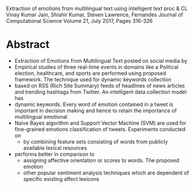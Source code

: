 Extraction of emotions from multilingual text using intelligent text proc & CL
Vinay  Kumar Jain, Shishir Kumar, Steven  Lawrence, Fernandes
Journal of Computational Science Volume 21, July 2017, Pages 316-326

# Abstract

* Extraction of Emotions from Multilingual Text posted on social media by
* Empirical studies of three real-time events 
  in domains like a Political election, healthcare, and sports are performed
  using proposed framework. The technique used for dynamic keywords collection
* based on RSS (Rich Site Summary) feeds of headlines of news articles and
    trending hashtags from Twitter. An intelligent data collection model has
* dynamic keywords. Every word of emotion contained in a tweet is important in
    decision making and hence to retain the importance of multilingual emotional
* Naive Bayes algorithm and Support Vector Machine (SVM) are used for
  fine-grained emotions classification of tweets. Experiments conducted on
  * by combining feature sets consisting of words from publicly available
    lexical resources
* performs better in comparison to 
  * assigning affective orientation or scores to words. The proposed emotion
  * other popular sentiment analysis techniques which are dependent of specific
    existing affect lexicons
